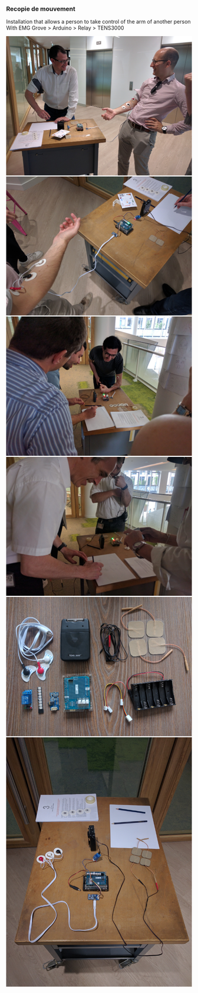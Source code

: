 ### Recopie de mouvement

Installation that allows a person to take control of the arm of another person
With EMG Grove > Arduino > Relay > TENS3000

![Recopie de mouvement Orange Garden](readme_assets/orange_garden1.jpg)
![Recopie de mouvement Orange Garden](readme_assets/orange_garden2.jpg)
![Recopie de mouvement Orange Garden](readme_assets/orange_garden3.jpg)
![Recopie de mouvement Orange Garden](readme_assets/orange_garden4.jpg)
![Recopie de mouvement Setup](readme_assets/setup.jpg)
![Recopie de mouvement Setup](readme_assets/setup2.jpg)
